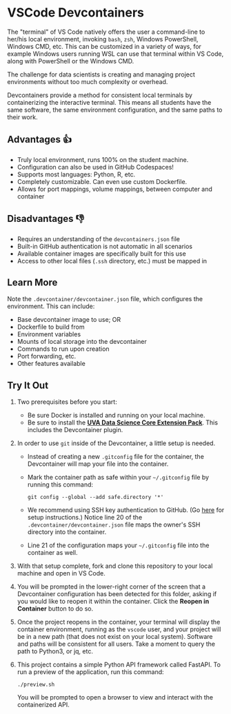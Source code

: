 # VSCode Devcontainers

The "terminal" of VS Code natively offers the user a command-line to her/his local environment, invoking `bash`, `zsh`, Windows PowerShell, Windows CMD, etc. This can be customized in a variety of ways, for example Windows users running WSL can use that terminal within VS Code, along with PowerShell or the Windows CMD.

The challenge for data scientists is creating and managing project environments without too much complexity or overhead.

Devcontainers provide a method for consistent local terminals by containerizing the interactive terminal. This means all students have the same software, the same environment configuration, and the same paths to their work.

## Advantages :thumbsup:

- Truly local environment, runs 100% on the student machine.
- Configuration can also be used in GitHub Codespaces!
- Supports most languages: Python, R, etc.
- Completely customizable. Can even use custom Dockerfile.
- Allows for port mappings, volume mappings, between computer and container

## Disadvantages :thumbsdown:

- Requires an understanding of the `devcontainers.json` file
- Built-in GitHub authentication is not automatic in all scenarios
- Available container images are specifically built for this use
- Access to other local files (`.ssh` directory, etc.) must be mapped in

## Learn More

Note the `.devcontainer/devcontainer.json` file, which configures the environment. This can include:

- Base devcontainer image to use; OR
- Dockerfile to build from
- Environment variables
- Mounts of local storage into the devcontainer
- Commands to run upon creation
- Port forwarding, etc.
- Other features available

## Try It Out

1. Two prerequisites before you start:

   - Be sure Docker is installed and running on your local machine.
   - Be sure to install the [**UVA Data Science Core Extension Pack**](https://marketplace.visualstudio.com/items?itemName=uva-school-of-data-science.sds-vscode). This includes the Devcontainer plugin.
   
2. In order to use `git` inside of the Devcontainer, a little setup is needed.
   
   - Instead of creating a new `.gitconfig` file for the container, the Devcontainer will map your file into the container.
   - Mark the container path as safe within your `~/.gitconfig` file by running this command:

        ```
        git config --global --add safe.directory '*'
        ```
    - We recommend using SSH key authentication to GitHub. (Go [here](SSH.md) for setup instructions.) Notice line 20 of the `.devcontainer/devcontainer.json` file maps the owner's SSH directory into the container.
    - Line 21 of the configuration maps your `~/.gitconfig` file into the container as well.

3. With that setup complete, fork and clone this repository to your local machine and open in VS Code.

4. You will be prompted in the lower-right corner of the screen that a Devcontainer configuration has been detected for this folder, asking if you would like to reopen it within the container. Click the **Reopen in Container** button to do so. 

5. Once the project reopens in the container, your terminal will display the container environment, running as the `vscode` user, and your project will be in a new path (that does not exist on your local system). Software and paths will be consistent for all users. Take a moment to query the path to Python3, or jq, etc.

6. This project contains a simple Python API framework called FastAPI. To run a preview of the application, run this command:

    ```
    ./preview.sh
    ```
   You will be prompted to open a browser to view and interact with the containerized API.
